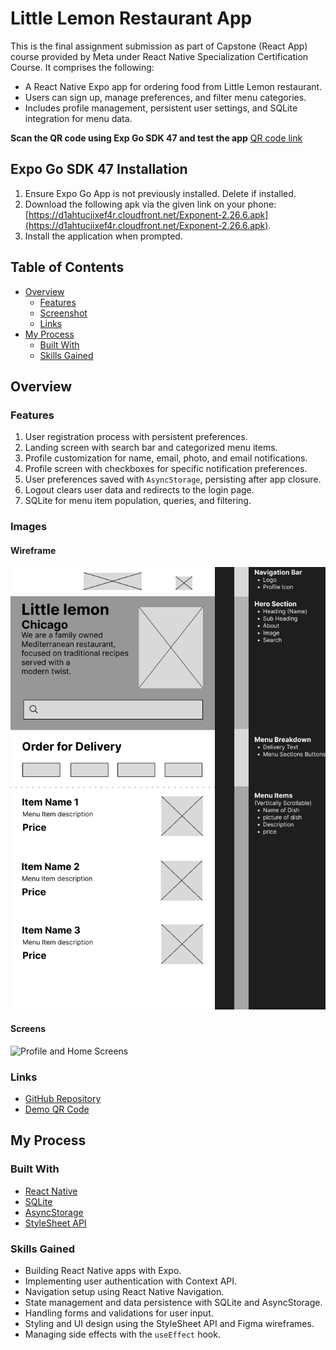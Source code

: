 # Little Lemon Restaurant App

This is the final assignment submission as part of Capstone (React App) course provided by Meta under React Native Specialization Certification Course. It comprises the following:

- A React Native Expo app for ordering food from Little Lemon restaurant.
- Users can sign up, manage preferences, and filter menu categories.
- Includes profile management, persistent user settings, and SQLite integration for menu data.

**Scan the QR code using Exp Go SDK 47 and test the app** [QR code link](https://expo.dev/preview/update?message=Publish%20Update&updateRuntimeVersion=exposdk%3A47.0.0&createdAt=2024-07-03T09%3A21%3A32.588Z&slug=exp&projectId=221d2bc0-e34d-4538-b828-2e1cabe5bba7&group=2468e4a0-6270-4a2e-8e34-17167031fde8)

## Expo Go SDK 47 Installation
1. Ensure Expo Go App is not previously installed. Delete if installed.
2. Download the following apk via the given link on your phone: [https://d1ahtucjixef4r.cloudfront.net/Exponent-2.26.6.apk](https://d1ahtucjixef4r.cloudfront.net/Exponent-2.26.6.apk).
3. Install the application when prompted.

## Table of Contents

- [Overview](#overview)
  - [Features](#features)
  - [Screenshot](#screenshot)
  - [Links](#links)
- [My Process](#my-process)
  - [Built With](#built-with)
  - [Skills Gained](#skills-gained)

## Overview

### Features

1. User registration process with persistent preferences.
2. Landing screen with search bar and categorized menu items.
3. Profile customization for name, email, photo, and email notifications.
4. Profile screen with checkboxes for specific notification preferences.
5. User preferences saved with `AsyncStorage`, persisting after app closure.
6. Logout clears user data and redirects to the login page.
7. SQLite for menu item population, queries, and filtering.

### Images

#### Wireframe

<p align="center">
  <img src="https://github.com/rishn/little-lemon/blob/main/wireframe.jpg" alt="Image" />
</p>

#### Screens
![Profile and Home Screens](https://user-images.githubusercontent.com/108392678/217715079-d66eb960-f5cf-4cdf-8f33-b45b320fca7e.jpg)

### Links

- [GitHub Repository](https://github.com/rishn/little-lemon)
- [Demo QR Code](https://expo.dev/preview/update?message=Publish%20Update&updateRuntimeVersion=exposdk%3A47.0.0&createdAt=2024-07-03T09%3A21%3A32.588Z&slug=exp&projectId=221d2bc0-e34d-4538-b828-2e1cabe5bba7&group=2468e4a0-6270-4a2e-8e34-17167031fde8)

## My Process

### Built With

- [React Native](https://reactnative.dev/docs/environment-setup)
- [SQLite](https://docs.expo.dev/versions/latest/sdk/sqlite/)
- [AsyncStorage](https://react-native-async-storage.github.io/async-storage/docs/api/)
- [StyleSheet API](https://reactnative.dev/docs/stylesheet)

### Skills Gained

- Building React Native apps with Expo.
- Implementing user authentication with Context API.
- Navigation setup using React Native Navigation.
- State management and data persistence with SQLite and AsyncStorage.
- Handling forms and validations for user input.
- Styling and UI design using the StyleSheet API and Figma wireframes.
- Managing side effects with the `useEffect` hook.

